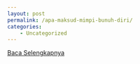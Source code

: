 ```yaml
---
layout: post
permalink: /apa-maksud-mimpi-bunuh-diri/
categories:
    - Uncategorized
---
```


[Baca Selengkapnya](/09)